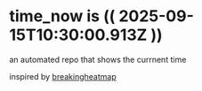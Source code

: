 # time_now is (( 2025-09-15T10:30:00.913Z ))

an automated repo that shows the currnent time

inspired by [breakingheatmap](https://github.com/breakingheatmap/breakingheatmap)